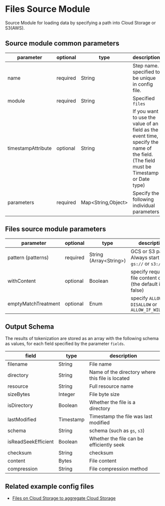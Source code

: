 # Files Source Module

Source Module for loading data by specifying a path into Cloud Storage or S3(AWS).

## Source module common parameters

| parameter          | optional | type                | description                                                                                                                           |
|--------------------|----------|---------------------|---------------------------------------------------------------------------------------------------------------------------------------|
| name               | required | String              | Step name. specified to be unique in config file.                                                                                     |
| module             | required | String              | Specified `files`                                                                                                                     |
| timestampAttribute | optional | String              | If you want to use the value of an field as the event time, specify the name of the field. (The field must be Timestamp or Date type) |
| parameters         | required | Map<String,Object\> | Specify the following individual parameters                                                                                           |

## Files source module parameters

| parameter           | optional | type                    | description                                                 |
|---------------------|----------|-------------------------|-------------------------------------------------------------|
| pattern (patterns)  | required | String (Array<String\>) | GCS or S3 path. Always start with `gs://` or `s3://`        |
| withContent         | optional | Boolean                 | specify requires file content or not (the default is false) |
| emptyMatchTreatment | optional | Enum                    | specify `ALLOW`, `DISALLOW` or `ALLOW_IF_WILDCARD`          |

## Output Schema

The results of tokenization are stored as an array with the following schema as values, for each field specified by the parameter `fields`.

| field               | type      | description                                      |
|---------------------|-----------|--------------------------------------------------|
| filename            | String    | File name                                        |
| directory           | String    | Name of the directory where this file is located |
| resource            | String    | Full resource name                               |
| sizeBytes           | Integer   | File byte size                                   |
| isDirectory         | Boolean   | Whether the file is a directory                  |
| lastModified        | Timestamp | Timestamp the file was last modified             |
| schema              | String    | schema (such as `gs`, `s3`)                      |
| isReadSeekEfficient | Boolean   | Whether the file can be efficiently seek         |
| checksum            | String    | checksum                                         |
| content             | Bytes     | File content                                     |
| compression         | String    | File compression method                          |


## Related example config files

* [Files on Cloud Storage to aggregate Cloud Storage](../../../../examples/files-to-storage.json)
